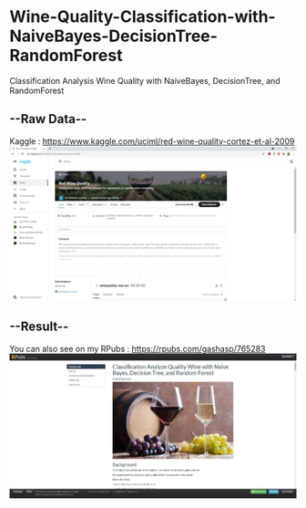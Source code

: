 # Wine-Quality-Classification-with-NaiveBayes-DecisionTree-RandomForest
Classification Analysis Wine Quality with NaiveBayes, DecisionTree, and RandomForest

## --Raw Data--
Kaggle : https://www.kaggle.com/uciml/red-wine-quality-cortez-et-al-2009
<img src="https://github.com/gashasp/Wine-Quality-Classification-with-NaiveBayes-DecisionTree-RandomForest/blob/main/Capture.JPG">

## --Result--
You can also see on my RPubs : https://rpubs.com/gashasp/765283
<img src="https://github.com/gashasp/Wine-Quality-Classification-with-NaiveBayes-DecisionTree-RandomForest/blob/main/Capturee.JPG">
